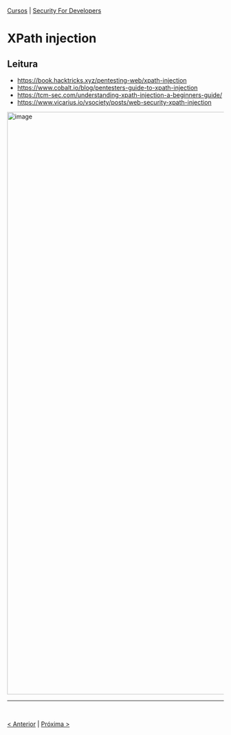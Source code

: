 [Cursos](/cursos/README.md) | [Security For Developers](/cursos/Security-for-developers/)

# XPath injection

## Leitura
- https://book.hacktricks.xyz/pentesting-web/xpath-injection
- https://www.cobalt.io/blog/pentesters-guide-to-xpath-injection
- https://tcm-sec.com/understanding-xpath-injection-a-beginners-guide/
- https://www.vicarius.io/vsociety/posts/web-security-xpath-injection


<img width="1353" alt="image" src="https://github.com/rayanepimentel/InfoSec-iniciante/assets/37915359/187fca73-1ff5-4c99-aea9-15469a416d74">

<br>
<hr>
<br>

[< Anterior](10-xml.md) | [Próxima >](12-insecure-design.md)